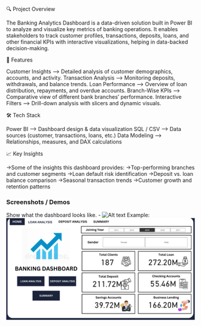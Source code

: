 🔍 Project Overview

The Banking Analytics Dashboard is a data-driven solution built in Power BI to analyze and visualize key metrics of banking operations.
It enables stakeholders to track customer profiles, transactions, deposits, loans, and other financial KPIs with interactive visualizations, helping in data-backed decision-making.

🚀 Features

Customer Insights –> Detailed analysis of customer demographics, accounts, and activity.
Transaction Analysis –> Monitoring deposits, withdrawals, and balance trends.
Loan Performance –> Overview of loan distribution, repayments, and overdue accounts.
Branch-Wise KPIs –> Comparative view of different bank branches’ performance.
Interactive Filters –> Drill-down analysis with slicers and dynamic visuals.

🛠️ Tech Stack

Power BI –> Dashboard design & data visualization
SQL / CSV –> Data sources (customer, transactions, loans, etc.)
Data Modeling –> Relationships, measures, and DAX calculations

📈 Key Insights

->Some of the insights this dashboard provides:
->Top-performing branches and customer segments
->Loan default risk identification
->Deposit vs. loan balance comparison
->Seasonal transaction trends
->Customer growth and retention patterns

### 	Screenshots / Demos
Show what the dashboard looks like. - ![Alt text](https://github.com/username/repo/assets/image.png)
Example: ![Dashboard Preview](https://github.com/nilesh0028-s/Banking-Dashboard/blob/main/Customer_Analysis.png)
